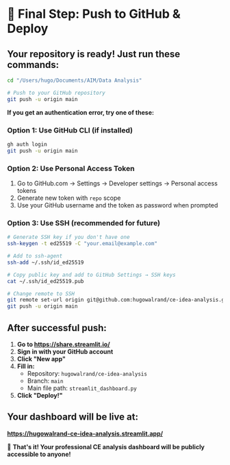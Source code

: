 # 🚀 Final Step: Push to GitHub & Deploy

## Your repository is ready! Just run these commands:

```bash
cd "/Users/hugo/Documents/AIM/Data Analysis"

# Push to your GitHub repository
git push -u origin main
```

**If you get an authentication error, try one of these:**

### Option 1: Use GitHub CLI (if installed)
```bash
gh auth login
git push -u origin main
```

### Option 2: Use Personal Access Token
1. Go to GitHub.com → Settings → Developer settings → Personal access tokens
2. Generate new token with `repo` scope
3. Use your GitHub username and the token as password when prompted

### Option 3: Use SSH (recommended for future)
```bash
# Generate SSH key if you don't have one
ssh-keygen -t ed25519 -C "your.email@example.com"

# Add to ssh-agent
ssh-add ~/.ssh/id_ed25519

# Copy public key and add to GitHub Settings → SSH keys
cat ~/.ssh/id_ed25519.pub

# Change remote to SSH
git remote set-url origin git@github.com:hugowalrand/ce-idea-analysis.git
git push -u origin main
```

## After successful push:

1. **Go to https://share.streamlit.io/**
2. **Sign in with your GitHub account**
3. **Click "New app"**
4. **Fill in:**
   - Repository: `hugowalrand/ce-idea-analysis`
   - Branch: `main` 
   - Main file path: `streamlit_dashboard.py`
5. **Click "Deploy!"**

## Your dashboard will be live at:
**https://hugowalrand-ce-idea-analysis.streamlit.app/**

🎉 **That's it! Your professional CE analysis dashboard will be publicly accessible to anyone!**